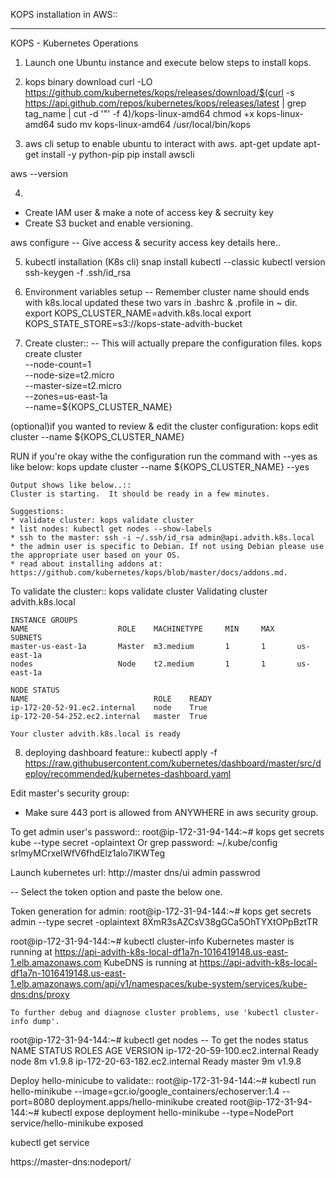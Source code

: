 KOPS installation in AWS::
**************************
KOPS - Kubernetes Operations

1. Launch one Ubuntu instance and execute below steps to install kops.

2. kops binary download
curl -LO https://github.com/kubernetes/kops/releases/download/$(curl -s https://api.github.com/repos/kubernetes/kops/releases/latest | grep tag_name | cut -d '"' -f 4)/kops-linux-amd64
chmod +x kops-linux-amd64
sudo mv kops-linux-amd64 /usr/local/bin/kops

3. aws cli setup to enable ubuntu to interact with aws.
apt-get update
apt-get install -y python-pip 
pip install awscli


aws --version

4.
- Create IAM user & make a note of access key & secruity key
- Create S3 bucket and enable versioning.

aws configure -- Give access & security access key details here..


5. kubectl installation (K8s cli)
snap install kubectl --classic
kubectl version
ssh-keygen -f .ssh/id_rsa


6. Environment variables setup -- Remember cluster name should ends with k8s.local
updated these two vars in .bashrc & .profile in ~ dir.
export KOPS_CLUSTER_NAME=advith.k8s.local
export KOPS_STATE_STORE=s3://kops-state-advith-bucket


7. Create cluster:: -- This will actually prepare the configuration files.
kops create cluster \
--node-count=1 \
--node-size=t2.micro \
--master-size=t2.micro \
--zones=us-east-1a \
--name=${KOPS_CLUSTER_NAME}

(optional)if you wanted to review & edit the cluster configuration:
    kops edit cluster --name ${KOPS_CLUSTER_NAME}

RUN if you're okay withe the configuration run the command with --yes as like below:
kops update cluster --name ${KOPS_CLUSTER_NAME} --yes

    Output shows like below..::
    Cluster is starting.  It should be ready in a few minutes.

    Suggestions:
    * validate cluster: kops validate cluster
    * list nodes: kubectl get nodes --show-labels
    * ssh to the master: ssh -i ~/.ssh/id_rsa admin@api.advith.k8s.local
    * the admin user is specific to Debian. If not using Debian please use the appropriate user based on your OS.
    * read about installing addons at: https://github.com/kubernetes/kops/blob/master/docs/addons.md.

To validate the cluster::
kops validate cluster
    Validating cluster advith.k8s.local

    INSTANCE GROUPS
    NAME                    ROLE    MACHINETYPE     MIN     MAX     SUBNETS
    master-us-east-1a       Master  m3.medium       1       1       us-east-1a
    nodes                   Node    t2.medium       1       1       us-east-1a

    NODE STATUS
    NAME                            ROLE    READY
    ip-172-20-52-91.ec2.internal    node    True
    ip-172-20-54-252.ec2.internal   master  True

    Your cluster advith.k8s.local is ready

8. deploying dashboard feature::
kubectl apply -f https://raw.githubusercontent.com/kubernetes/dashboard/master/src/deploy/recommended/kubernetes-dashboard.yaml

Edit master's security group:
- Make sure 443 port is allowed from ANYWHERE in aws security group.

To get admin user's password::
root@ip-172-31-94-144:~# kops get secrets kube --type secret -oplaintext Or  grep password: ~/.kube/config 
srlmyMCrxeIWfV6fhdElz1alo7lKWTeg


Launch kubernetes url:
http://master dns/ui 
    admin
    passwrod

-- Select the token option and paste the below one.

Token generation for admin:
root@ip-172-31-94-144:~# kops get secrets admin --type secret -oplaintext
8XmR3sAZCsV38gGCa5OhTYXtOPpBztTR


root@ip-172-31-94-144:~# kubectl cluster-info
    Kubernetes master is running at https://api-advith-k8s-local-df1a7n-1016419148.us-east-1.elb.amazonaws.com
    KubeDNS is running at https://api-advith-k8s-local-df1a7n-1016419148.us-east-1.elb.amazonaws.com/api/v1/namespaces/kube-system/services/kube-dns:dns/proxy

    To further debug and diagnose cluster problems, use 'kubectl cluster-info dump'.

root@ip-172-31-94-144:~# kubectl get nodes -- To get the nodes status 
NAME                            STATUS    ROLES     AGE       VERSION
ip-172-20-59-100.ec2.internal   Ready     node      8m        v1.9.8
ip-172-20-63-182.ec2.internal   Ready     master    9m        v1.9.8


Deploy hello-minicube to validate::
root@ip-172-31-94-144:~# kubectl run hello-minikube --image=gcr.io/google_containers/echoserver:1.4 --port=8080
deployment.apps/hello-minikube created
root@ip-172-31-94-144:~# kubectl expose deployment hello-minikube --type=NodePort
service/hello-minikube exposed

kubectl get service

https://master-dns:nodeport/
